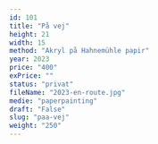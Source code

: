 ```yaml
---
id: 101
title: "På vej"
height: 21
width: 15
method: "Akryl på Hahnemühle papir"
year: 2023
price: "400"
exPrice: ""
status: "privat"
fileName: "2023-en-route.jpg"
medie: "paperpainting"
draft: "False"
slug: "paa-vej"
weight: "250"
---
```

